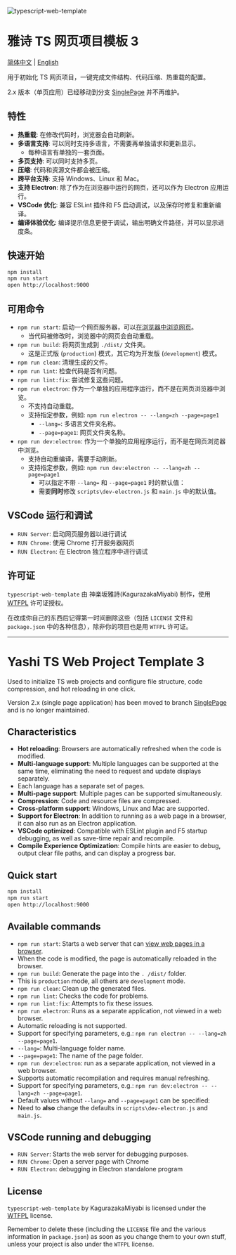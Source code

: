 ![typescript-web-template](favicon.ico)

# 雅诗 TS 网页项目模板 3

[简体中文](#雅诗-ts-网页项目模板-3) | [English](#yashi-ts-web-project-template-3)

用于初始化 TS 网页项目，一键完成文件结构、代码压缩、热重载的配置。

2.x 版本（单页应用）已经移动到分支 [SinglePage](tree/SinglePage) 并不再维护。

## 特性

- **热重载**: 在修改代码时，浏览器会自动刷新。
- **多语言支持**: 可以同时支持多语言，不需要再单独请求和更新显示。
  - 每种语言有单独的一套页面。
- **多页支持**: 可以同时支持多页。
- **压缩**: 代码和资源文件都会被压缩。
- **跨平台支持**: 支持 Windows、Linux 和 Mac。
- **支持 Electron**: 除了作为在浏览器中运行的网页，还可以作为 Electron 应用运行。
- **VSCode 优化**: 兼容 ESLint 插件和 F5 启动调试，以及保存时修复和重新编译。
- **编译体验优化**: 编译提示信息更便于调试，输出明确文件路径，并可以显示进度条。

## 快速开始

```bash
npm install
npm run start
open http://localhost:9000
```

## 可用命令

- `npm run start`: 启动一个网页服务器，可以[在浏览器中浏览网页](http://localhost:9000)。
  - 当代码被修改时，浏览器中的网页会自动重载。
- `npm run build`: 将网页生成到 `./dist/` 文件夹。
  - 这是正式版 (`production`) 模式，其它均为开发版 (`development`) 模式。
- `npm run clean`: 清理生成的文件。
- `npm run lint`: 检查代码是否有问题。
- `npm run lint:fix`: 尝试修复这些问题。
- `npm run electron`: 作为一个单独的应用程序运行，而不是在网页浏览器中浏览。
  - 不支持自动重载。
  - 支持指定参数，例如: `npm run electron -- --lang=zh --page=page1`
    - `--lang=`: 多语言文件夹名称。
    - `--page=page1`: 网页文件夹名称。
- `npm run dev:electron`: 作为一个单独的应用程序运行，而不是在网页浏览器中浏览。
  - 支持自动重编译，需要手动刷新。
  - 支持指定参数，例如: `npm run dev:electron -- --lang=zh --page=page1`
    - 可以指定不带 `--lang=` 和 `--page=page1` 时的默认值：
    - 需要**同时**修改 `scripts\dev-electron.js` 和 `main.js` 中的默认值。

## VSCode 运行和调试

- `RUN Server`: 启动网页服务器以进行调试
- `RUN Chrome`: 使用 Chrome 打开服务器网页
- `RUN Electron`: 在 Electron 独立程序中进行调试

## 许可证

`typescript-web-template` 由 神楽坂雅詩(KagurazakaMiyabi) 制作，使用 [WTFPL](https://www.wtfpl.net/about/) 许可证授权。

在改成你自己的东西后记得第一时间删除这些（包括 `LICENSE` 文件和 `package.json` 中的各种信息），除非你的项目也是用 `WTFPL` 许可证。

---

# Yashi TS Web Project Template 3

Used to initialize TS web projects and configure file structure, code compression, and hot reloading in one click.

Version 2.x (single page application) has been moved to branch [SinglePage](tree/SinglePage) and is no longer maintained.

## Characteristics

- **Hot reloading**: Browsers are automatically refreshed when the code is modified.
- **Multi-language support**: Multiple languages can be supported at the same time, eliminating the need to request and update displays separately.
- Each language has a separate set of pages.
- **Multi-page support**: Multiple pages can be supported simultaneously.
- **Compression**: Code and resource files are compressed.
- **Cross-platform support**: Windows, Linux and Mac are supported.
- **Support for Electron**: In addition to running as a web page in a browser, it can also run as an Electron application.
- **VSCode optimized**: Compatible with ESLint plugin and F5 startup debugging, as well as save-time repair and recompile.
- **Compile Experience Optimization**: Compile hints are easier to debug, output clear file paths, and can display a progress bar.

## Quick start

```bash
npm install
npm run start
open http://localhost:9000
```

## Available commands

- `npm run start`: Starts a web server that can [view web pages in a browser](http://localhost:9000).
- When the code is modified, the page is automatically reloaded in the browser.
- `npm run build`: Generate the page into the `. /dist/` folder.
- This is `production` mode, all others are `development` mode.
- `npm run clean`: Clean up the generated files.
- `npm run lint`: Checks the code for problems.
- `npm run lint:fix`: Attempts to fix these issues.
- `npm run electron`: Runs as a separate application, not viewed in a web browser.
- Automatic reloading is not supported.
- Support for specifying parameters, e.g.: `npm run electron -- --lang=zh --page=page1`.
- `--lang=`: Multi-language folder name.
- `--page=page1`: The name of the page folder.
- `npm run dev:electron`: run as a separate application, not viewed in a web browser.
- Supports automatic recompilation and requires manual refreshing.
- Support for specifying parameters, e.g.: `npm run dev:electron -- --lang=zh --page=page1`.
- Default values without `--lang=` and `--page=page1` can be specified:
- Need to **also** change the defaults in `scripts\dev-electron.js` and `main.js`.

## VSCode running and debugging

- `RUN Server`: Starts the web server for debugging purposes.
- `RUN Chrome`: Open a server page with Chrome
- `RUN Electron`: debugging in Electron standalone program

## License

`typescript-web-template` by KagurazakaMiyabi is licensed under the [WTFPL](https://www.wtfpl.net/about/) license.

Remember to delete these (including the `LICENSE` file and the various information in `package.json`) as soon as you change them to your own stuff, unless your project is also under the `WTFPL` license.
